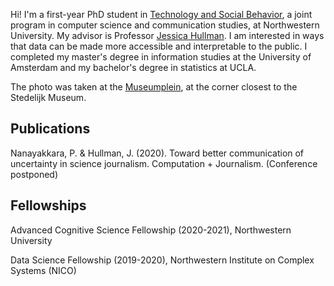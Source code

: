 Hi! I'm a first-year PhD student in [Technology and Social Behavior](https://tsb.northwestern.edu/ "https://tsb.northwestern.edu/"), a joint program in computer science and communication studies, at Northwestern University. My advisor is Professor [Jessica Hullman](http://users.eecs.northwestern.edu/~jhullman/). I am interested in ways that data can be made more accessible and interpretable to the public. I completed my master's degree in information studies at the University of Amsterdam and my bachelor's degree in statistics at UCLA.

The photo was taken at the [Museumplein](https://en.wikipedia.org/wiki/Museumplein "https://en.wikipedia.org/wiki/Museumplein"), at the corner closest to the Stedelijk Museum.

## Publications
Nanayakkara, P. & Hullman, J. (2020). Toward better communication of uncertainty in science journalism. Computation + Journalism. (Conference postponed)

## Fellowships
Advanced Cognitive Science Fellowship (2020-2021), Northwestern University

Data Science Fellowship (2019-2020), Northwestern Institute on Complex Systems (NICO)


